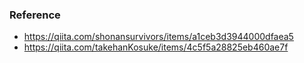 ### Reference
- https://qiita.com/shonansurvivors/items/a1ceb3d3944000dfaea5
- https://qiita.com/takehanKosuke/items/4c5f5a28825eb460ae7f